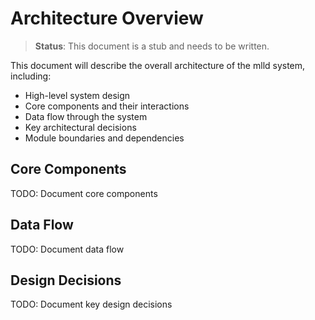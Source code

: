 # Architecture Overview

> **Status**: This document is a stub and needs to be written.

This document will describe the overall architecture of the mlld system, including:

- High-level system design
- Core components and their interactions
- Data flow through the system
- Key architectural decisions
- Module boundaries and dependencies

## Core Components

TODO: Document core components

## Data Flow

TODO: Document data flow

## Design Decisions

TODO: Document key design decisions